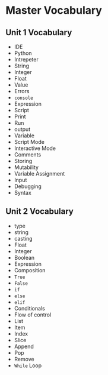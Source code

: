 # Master Vocabulary

## Unit 1 Vocabulary
* IDE
* Python
* Intrepeter
* String
* Integer
* Float
* Value
* Errors
* `console`
* Expression
* Script
* Print
* Run
* output
* Variable
* Script Mode
* Interactive Mode
* Comments
* Storing
* Mutability
* Variable Assignment
* Input
* Debugging
* Syntax

## Unit 2 Vocabulary
* type
* string
* casting
* Float
* Integer
* Boolean
* Expression
* Composition
* `True`
* `False`
* `if`
* `else`
* `elif`
* Conditionals
* Flow of control
* List
* Item
* Index
* Slice
* Append
* Pop
* Remove
* `While` Loop